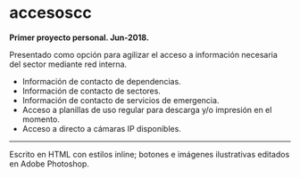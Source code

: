 # accesoscc
<b>Primer proyecto personal. Jun-2018.</b>

Presentado como opción para agilizar el acceso a información necesaria del sector mediante red interna.

<ul>
  <li> Información de contacto de dependencias. </li>
  <li> Información de contacto de sectores. </li>
  <li> Información de contacto de servicios de emergencia. </li>
  <li> Acceso a planillas de uso regular para descarga y/o impresión en el momento. </li>
  <li> Acceso a directo a cámaras IP disponibles. </li>
</ul>

<hr/>

Escrito en HTML con estilos inline; botones e imágenes ilustrativas editados en Adobe Photoshop.
